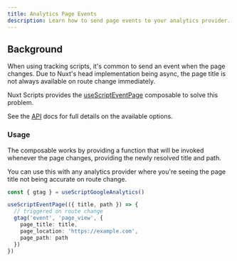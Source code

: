 ```yaml
---
title: Analytics Page Events
description: Learn how to send page events to your analytics provider.
---
```


## Background

When using tracking scripts, it's common to send an event when the page changes. Due to Nuxt's head implementation being
async, the page title is not always available on route change immediately.

Nuxt Scripts provides the [useScriptEventPage](/docs/api/use-script-event-page) composable to solve this problem.

See the [API](/docs/api/use-script-event-page) docs for full details on the available options.

### Usage

The composable works by providing a function that will be invoked whenever the page changes, providing the newly resolved
title and path.

You can use this with any analytics provider where you're seeing the page title not being accurate on route change.

```ts
const { gtag } = useScriptGoogleAnalytics()

useScriptEventPage(({ title, path }) => {
  // triggered on route change
  gtag('event', 'page_view', {
    page_title: title,
    page_location: 'https://example.com',
    page_path: path
  })
})
```
